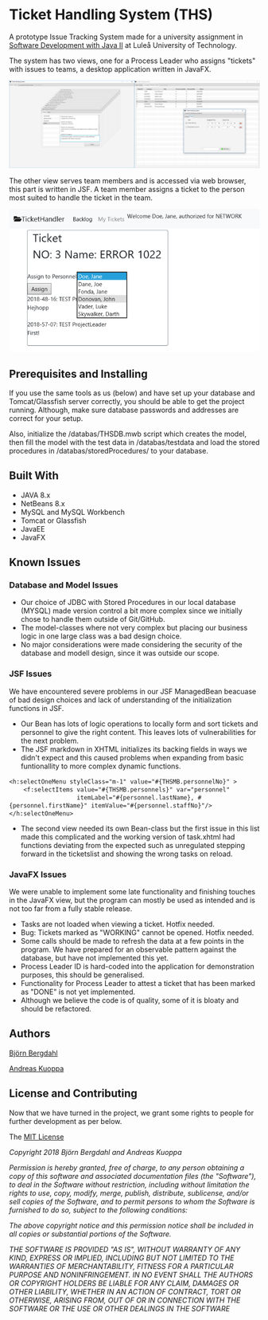 # Ticket Handling System (THS)

A prototype Issue Tracking System made for a university assignment in [Software Development with Java II](https://www.ltu.se/edu/course/D00/D0024E/D0024E-Programutveckling-med-Java-II-1.161024?l=en) at Luleå University of Technology.

The system has two views, one for a Process Leader who assigns "tickets" with issues to teams, a desktop application written in JavaFX. 

![THS JavaFX Application](readme_images/PL_1and2.png)

The other view serves team members and is accessed via web browser, this part is written in JSF. A team member assigns a ticket to the person most suited to handle the ticket in the team.

![Assign to team member in JSF view](readme_images/SP_1.png)

## Prerequisites and Installing

If you use the same tools as us (below) and have set up your database and Tomcat/Glassfish server correctly, you should be able to get the project running. Although, make sure database passwords and addresses are correct for your setup. 

Also, initialize the /databas/THSDB.mwb script which creates the model, then fill the model with the test data in /databas/testdata and load the stored procedures in /databas/storedProcedures/ to your database.

## Built With
* JAVA 8.x
* NetBeans 8.x
* MySQL and MySQL Workbench
* Tomcat or Glassfish
* JavaEE
* JavaFX

## Known Issues

### Database and Model Issues
* Our choice of JDBC with Stored Procedures in our local database (MYSQL) made version control a bit more complex since we initially chose to handle them outside of Git/GitHub.
* The model-classes where not very complex but placing our business logic in one large class was a bad design choice. 
* No major considerations were made considering the security of the database and modell design, since it was outside our scope.

### JSF Issues

We have encountered severe problems in our JSF ManagedBean beacuase of bad design choices and lack of understanding of the initialization functions in JSF.
* Our Bean has lots of logic operations to locally form and sort tickets and personnel to give the right content. This leaves lots of vulnerabilities for the next problem.
* The JSF markdown in XHTML initializes its backing fields in ways we didn't expect and this caused problems when expanding from basic funtionallity to more complex dynamic functions.
``` XHTML
<h:selectOneMenu styleClass="m-1" value="#{THSMB.personnelNo}" >
    <f:selectItems value="#{THSMB.personnels}" var="personnel" 
                   itemLabel="#{personnel.lastName}, #{personnel.firstName}" itemValue="#{personnel.staffNo}"/>
</h:selectOneMenu>  
``` 
* The second view needed its own Bean-class but the first issue in this list made this complicated and the working version of task.xhtml had functions deviating from the expected such as unregulated stepping forward in the ticketslist and showing the wrong tasks on reload. 

### JavaFX Issues
We were unable to implement some late functionality and finishing touches in the JavaFX view, but the program can mostly be used as intended and is not too far from a fully stable release.
* Tasks are not loaded when viewing a ticket. Hotfix needed.
* Bug: Tickets marked as "WORKING" cannot be opened. Hotfix needed.
* Some calls should be made to refresh the data at a few points in the program. We have prepared for an observable pattern against the database, but have not implemented this yet.
* Process Leader ID is hard-coded into the application for demonstration purposes, this should be generalised.
* Functionality for Process Leader to attest a ticket that has been marked as "DONE" is not yet implemented.
* Although we believe the code is of quality, some of it is bloaty and should be refactored. 

## Authors
[Björn Bergdahl](https://github.com/BjornBergdahl)

[Andreas Kuoppa](https://github.com/Acoped)

## License and Contributing

Now that we have turned in the project, we grant some rights to people for further development as per below.

The [MIT License](https://opensource.org/licenses/MIT)

_Copyright 2018 Björn Bergdahl and Andreas Kuoppa_

_Permission is hereby granted, free of charge, to any person obtaining a copy of this software and associated documentation files (the "Software"), to deal in the Software without restriction, including without limitation the rights to use, copy, modify, merge, publish, distribute, sublicense, and/or sell copies of the Software, and to permit persons to whom the Software is furnished to do so, subject to the following conditions:_

_The above copyright notice and this permission notice shall be included in all copies or substantial portions of the Software._

_THE SOFTWARE IS PROVIDED "AS IS", WITHOUT WARRANTY OF ANY KIND, EXPRESS OR IMPLIED, INCLUDING BUT NOT LIMITED TO THE WARRANTIES OF MERCHANTABILITY, FITNESS FOR A PARTICULAR PURPOSE AND NONINFRINGEMENT. IN NO EVENT SHALL THE AUTHORS OR COPYRIGHT HOLDERS BE LIABLE FOR ANY CLAIM, DAMAGES OR OTHER LIABILITY, WHETHER IN AN ACTION OF CONTRACT, TORT OR OTHERWISE, ARISING FROM, OUT OF OR IN CONNECTION WITH THE SOFTWARE OR THE USE OR OTHER DEALINGS IN THE SOFTWARE_
